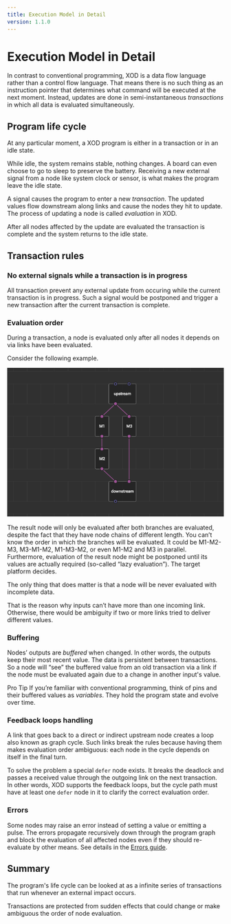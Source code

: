 ```yaml
---
title: Execution Model in Detail
version: 1.1.0
---
```


# Execution Model in Detail

In contrast to conventional programming, XOD is a data flow language rather than
a control flow language. That means there is no such thing as an instruction
pointer that determines what command will be executed at the next moment.
Instead, updates are done in semi-instantaneous _transactions_ in which all data
is evaluated simultaneously.

## Program life cycle

At any particular moment, a XOD program is either in a transaction or in an idle
state.

While idle, the system remains stable, nothing changes. A board can even choose
to go to sleep to preserve the battery. Receiving a new external signal from a
node like system clock or sensor, is what makes the program leave the idle
state.

A signal causes the program to enter a new _transaction_. The updated values
flow downstream along links and cause the nodes they hit to update. The process
of updating a node is called _evaluation_ in XOD.

After all nodes affected by the update are evaluated the transaction is complete
and the system returns to the idle state.

## Transaction rules

### No external signals while a transaction is in progress

All transaction prevent any external update from occuring while the current
transaction is in progress. Such a signal would be postponed and trigger a new
transaction after the current transaction is complete.

### Evaluation order

During a transaction, a node is evaluated only after all nodes it depends on via
links have been evaluated.

Consider the following example.

![Diamond graph](./abc.patch.png)

The result node will only be evaluated after both branches are evaluated,
despite the fact that they have node chains of different length. You can’t know
the order in which the branches will be evaluated. It could be M1-M2-M3,
M3-M1-M2, M1-M3-M2, or even M1-M2 and M3 in parallel. Furthermore, evaluation of
the result node might be postponed until its values are actually required
(so-called “lazy evaluation”). The target platform decides.

The only thing that does matter is that a node will be never evaluated with
incomplete data.

That is the reason why inputs can’t have more than one incoming link. Otherwise,
there would be ambiguity if two or more links tried to deliver different values.

### Buffering

Nodes’ outputs are _buffered_ when changed. In other words, the outputs keep
their most recent value. The data is persistent between transactions. So a node
will “see” the buffered value from an old transaction via a link if the node
must be evaluated again due to a change in another input's value.

<div class="ui segment">
<span class="ui ribbon label">Pro Tip</span>
If you’re familiar with conventional programming, think of pins and their
buffered values as <em>variables</em>. They hold the program state and evolve
over time.
</div>

### Feedback loops handling

A link that goes back to a direct or indirect upstream node creates a loop
also known as graph cycle. Such links break the rules because having them
makes evaluation order ambiguous: each node in the cycle depends on itself
in the final turn.

To solve the problem a special `defer` node exists. It breaks the deadlock
and passes a received value through the outgoing link on the next transaction.
In other words, XOD supports the feedback loops, but the cycle path must
have at least one `defer` node in it to clarify the correct evaluation order.

### Errors

Some nodes may raise an error instead of setting a value or emitting a pulse.
The errors propagate recursively down through the program graph and block the
evaluation of all affected nodes even if they should re-evaluate by other means.
See details in the [Errors guide](../errors/).

## Summary

The program's life cycle can be looked at as a infinite series of transactions
that run whenever an external impact occurs.

Transactions are protected from sudden effects that could change or make
ambiguous the order of node evaluation.
